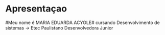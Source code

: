 # Apresentaçao

#Meu nome é MARIA EDUARDA ACYOLE#
cursando Desenvolvimento de sistemas -> Etec Paulistano
Desenvolvedora Junior  
